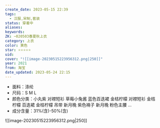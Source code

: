```yaml
---
create_date: 2023-05-15 22:39
tags:
  - 汉服,宋制,套装
status: 穿着中
aliases:
keywords:
ZK: ~020503春夏秋上衣
category: 上衣
color: 黄色
star: ⭐⭐⭐⭐⭐
uid:
cover: "![[image-20230515223956312.png|250]]"
year: 2021
from: 淘宝
date_updated: 2023-05-24 22:15
---
```


- 面料：涤纶
- 尺码：S M L
- 颜色分类：小丸紫 对襟短衫 草莓小兔酱 蓝色百迭裙 金桔柠檬 对襟短衫 金桔柠檬 百迭裙 金桔柠檬 吊带 新月晚 紫色褙子 新月晚 粉色主腰 ...
- 成分含量：31%(含)-50%(含)

![[image-20230515223956312.png|250]]


